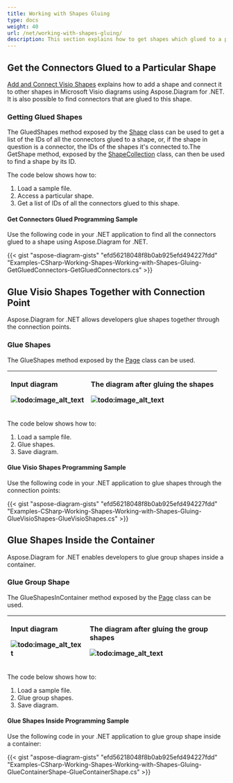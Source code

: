 ```yaml
---
title: Working with Shapes Gluing
type: docs
weight: 40
url: /net/working-with-shapes-gluing/
description: This section explains how to get shapes which glued to a particular shape with Aspose.Diagram.
---
```


## **Get the Connectors Glued to a Particular Shape**
[Add and Connect Visio Shapes](https://docs.aspose.com/diagram/net/add-retrieve-copy-and-read-visio-shape-data/) explains how to add a shape and connect it to other shapes in Microsoft Visio diagrams using Aspose.Diagram for .NET. It is also possible to find connectors that are glued to this shape.
### **Getting Glued Shapes**
The GluedShapes method exposed by the [Shape](http://www.aspose.com/api/net/diagram/aspose.diagram/shape) class can be used to get a list of the IDs of all the connectors glued to a shape, or, if the shape in question is a connector, the IDs of the shapes it's connected to.The GetShape method, exposed by the [ShapeCollection](http://www.aspose.com/api/net/diagram/aspose.diagram/shapecollection) class, can then be used to find a shape by its ID.

The code below shows how to:

1. Load a sample file.
1. Access a particular shape.
1. Get a list of IDs of all the connectors glued to this shape.
#### **Get Connectors Glued Programming Sample**
Use the following code in your .NET application to find all the connectors glued to a shape using Aspose.Diagram for .NET.

{{< gist "aspose-diagram-gists" "efd56218048f8b0ab925efd494227fdd" "Examples-CSharp-Working-Shapes-Working-with-Shapes-Gluing-GetGluedConnectors-GetGluedConnectors.cs" >}}
## **Glue Visio Shapes Together with Connection Point**
Aspose.Diagram for .NET allows developers glue shapes together through the connection points.
### **Glue Shapes**
The GlueShapes method exposed by the [Page](http://www.aspose.com/api/net/diagram/aspose.diagram/page) class can be used.

|<p>**Input diagram** </p><p>![todo:image_alt_text](working-with-shapes-gluing_1.png)</p>|<p>**The diagram after gluing the shapes** </p><p>![todo:image_alt_text](working-with-shapes-gluing_2.png)</p>|
| :- | :- |
The code below shows how to:

1. Load a sample file.
1. Glue shapes.
1. Save diagram.
#### **Glue Visio Shapes Programming Sample**
Use the following code in your .NET application to glue shapes through the connection points:

{{< gist "aspose-diagram-gists" "efd56218048f8b0ab925efd494227fdd" "Examples-CSharp-Working-Shapes-Working-with-Shapes-Gluing-GlueVisioShapes-GlueVisioShapes.cs" >}}
## **Glue Shapes Inside the Container**
Aspose.Diagram for .NET enables developers to glue group shapes inside a container.
### **Glue Group Shape**
The GlueShapesInContainer method exposed by the [Page](http://www.aspose.com/api/net/diagram/aspose.diagram/page) class can be used.

|<p>**Input diagram** </p><p>![todo:image_alt_text](working-with-shapes-gluing_3.png)</p>|<p>**The diagram after gluing the group shapes** </p><p>![todo:image_alt_text](working-with-shapes-gluing_4.png)</p>|
| :- | :- |
The code below shows how to:

1. Load a sample file.
1. Glue group shapes.
1. Save diagram.
#### **Glue Shapes Inside Programming Sample**
Use the following code in your .NET application to glue group shape inside a container:

{{< gist "aspose-diagram-gists" "efd56218048f8b0ab925efd494227fdd" "Examples-CSharp-Working-Shapes-Working-with-Shapes-Gluing-GlueContainerShape-GlueContainerShape.cs" >}}
